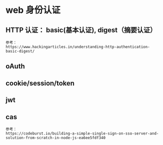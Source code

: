 # web 身份认证  

## HTTP 认证： basic(基本认证), digest（摘要认证）   
    
    参考：  
    https://www.hackingarticles.in/understanding-http-authentication-basic-digest/

## oAuth   

## cookie/session/token  

## jwt  

## cas  

    参考： 
    https://codeburst.io/building-a-simple-single-sign-on-sso-server-and-solution-from-scratch-in-node-js-ea6ee5fdf340  